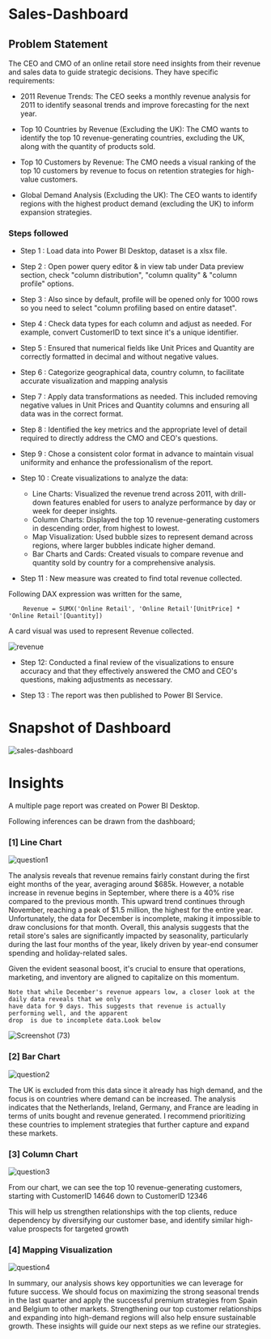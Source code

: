  # Sales-Dashboard

## Problem Statement

The CEO and CMO of an online retail store need insights from their revenue and sales data to guide strategic decisions. They have specific requirements:

- 2011 Revenue Trends: The CEO seeks a monthly revenue analysis for 2011 to identify seasonal trends and improve forecasting for the next year.

- Top 10 Countries by Revenue (Excluding the UK): The CMO wants to identify the top 10 revenue-generating countries, excluding the UK, along with the quantity of products sold.

- Top 10 Customers by Revenue: The CMO needs a visual ranking of the top 10 customers by revenue to focus on retention strategies for high-value customers.

- Global Demand Analysis (Excluding the UK): The CEO wants to identify regions with the highest product demand (excluding the UK) to inform expansion strategies.


### Steps followed 

- Step 1 : Load data into Power BI Desktop, dataset is a xlsx file.
- Step 2 : Open power query editor & in view tab under Data preview section, check "column distribution", "column quality" & "column profile" options.
- Step 3 : Also since by default, profile will be opened only for 1000 rows so you need to select "column profiling based on entire dataset".
- Step 4 : Check data types for each column and adjust as needed. For example, convert CustomerID to text since it's a unique identifier.
- Step 5 : Ensured that numerical fields like Unit Prices and Quantity are correctly formatted in decimal and without negative values. 
- Step 6 : Categorize geographical data, country column, to facilitate accurate visualization and mapping analysis
- Step 7 : Apply data transformations as needed. This included removing negative values in Unit Prices and Quantity columns and ensuring all data was in the correct format. 

- Step 8 : Identified the key metrics and the appropriate level of detail required to directly address the CMO and CEO's questions.  
- Step 9 : Chose a consistent color format in advance to maintain visual uniformity and enhance the professionalism of the report.
- Step 10 : Create visualizations to analyze the data:

    - Line Charts: Visualized the revenue trend across 2011, with drill-down features enabled for users to analyze performance by day or week for deeper insights.
    - Column Charts: Displayed the top 10 revenue-generating customers in descending order, from highest to lowest.
     - Map Visualization: Used bubble sizes to represent demand across regions, where larger bubbles indicate higher demand.
     - Bar Charts and Cards: Created visuals to compare revenue and quantity sold by country for a comprehensive analysis. 
        
- Step 11 : New measure was created to find total revenue collected.

Following DAX expression was written for the same,
        
        Revenue = SUMX('Online Retail', 'Online Retail'[UnitPrice] * 'Online Retail'[Quantity])
        
A card visual was used to represent Revenue collected.


![revenue](https://github.com/user-attachments/assets/4f389c09-60cb-46e5-9755-52340137911c)
- Step 12: Conducted a final review of the visualizations to ensure accuracy and that they effectively answered the CMO and CEO's questions, making adjustments as necessary.

 - Step 13 : The report was then published to Power BI Service.




# Snapshot of Dashboard 

![sales-dashboard](https://github.com/user-attachments/assets/b77cf6a9-c296-4666-9cd5-52f46d4324d7)
 

# Insights

A multiple page report was created on Power BI Desktop.

Following inferences can be drawn from the dashboard;

### [1] Line Chart


![question1](https://github.com/user-attachments/assets/ff07c65b-e7e8-4524-aeec-af45cdddc6d1)

   

The analysis reveals that revenue remains fairly constant during the first eight months of the year, averaging around $685k. However, a notable increase in revenue begins in September, where there is a 40% rise compared to the previous month. This upward trend continues through November, reaching a peak of $1.5 million, the highest for the entire year. Unfortunately, the data for December is incomplete, making it impossible to draw conclusions for that month. Overall, this analysis suggests that the retail store's sales are significantly impacted by seasonality, particularly during the last four months of the year, likely driven by year-end consumer spending and holiday-related sales.
           
Given the evident seasonal boost, it's crucial to ensure that operations, marketing, and inventory are aligned to capitalize on this momentum.

    Note that while December's revenue appears low, a closer look at the daily data reveals that we only 
    have data for 9 days. This suggests that revenue is actually performing well, and the apparent 
    drop  is due to incomplete data.Look below
![Screenshot (73)](https://github.com/user-attachments/assets/1a04906e-0669-498f-8831-57ba8418ed3d)



### [2] Bar Chart

![question2](https://github.com/user-attachments/assets/074c0719-351c-4e45-a6f0-1f7208e52b62)


The UK is excluded from this data since it already has high demand, and the focus is on countries where demand can be increased. The analysis indicates that the Netherlands, Ireland, Germany, and France are leading in terms of units bought and revenue generated. I recommend prioritizing these countries to implement strategies that further capture and expand these markets.


  ### [3] Column Chart 
  

![question3](https://github.com/user-attachments/assets/97f0ae17-f7ad-4f0e-b0e2-ec4111ebaf58)
      
From our chart, we can see the top 10 revenue-generating customers, starting with CustomerID 14646 down to CustomerID 12346

This will help us strengthen relationships with the top clients, reduce dependency by diversifying our customer base, and identify similar high-value prospects for targeted growth

 ### [4] Mapping Visualization
 
 ![question4](https://github.com/user-attachments/assets/29afe395-0ab2-48c8-b9bf-7fd3a307f34d)

In summary, our analysis shows key opportunities we can leverage for future success. We should focus on maximizing the strong seasonal trends in the last quarter and apply the successful premium strategies from Spain and Belgium to other markets. Strengthening our top customer relationships and expanding into high-demand regions will also help ensure sustainable growth. These insights will guide our next steps as we refine our strategies.
 
